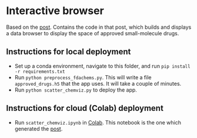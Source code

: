 # Interactive browser

Based on the [post](https://akshay.bio/blog/interactive-browser/). 
Contains the code in that post, which builds and displays a data browser to display the space of approved small-molecule drugs.

## Instructions for local deployment

- Set up a conda environment, navigate to this folder, and run `pip install -r requirements.txt`
- Run `python preprocess_fdachems.py`. This will write a file `approved_drugs.h5` that the app uses. It will take a couple of minutes.
- Run `python scatter_chemviz.py` to deploy the app.


## Instructions for cloud (Colab) deployment

- Run `scatter_chemviz.ipynb` in [Colab](https://colab.research.google.com/github/b-akshay/blog-tools/blob/master/interactive-browser/scatter_chemviz.ipynb). This notebook is the one which generated the [post](https://akshay.bio/blog/interactive-browser/). 